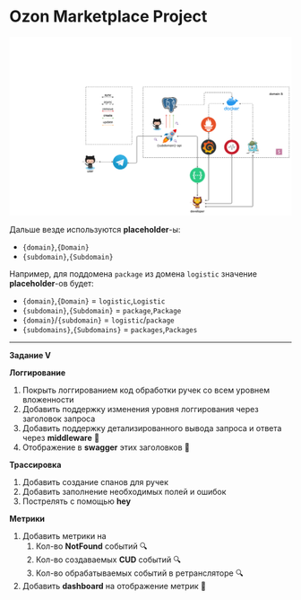 # Ozon Marketplace Project

![schema](images/observability.png)

Дальше везде используются **placeholder**-ы:

- `{domain}`,`{Domain}`
- `{subdomain}`,`{Subdomain}`

Например, для поддомена `package` из домена `logistic` значение **placeholder**-ов будет:

- `{domain}`,`{Domain}` = `logistic`,`Logistic`
- `{subdomain}`,`{Subdomain}` = `package`,`Package`
- `{domain}`/`{subdomain}` = `logistic`/`package`
- `{subdomains}`,`{Subdomains}` = `packages`,`Packages`

---

**Задание V**

**Логгирование**

1. Покрыть логгированием код обработки ручек со всем уровнем вложенности
2. Добавить поддержку изменения уровня логгирования через заголовок запроса
3. Добавить поддержку детализированного вывода запроса и ответа через **middleware** :gem:
4. Отображение в **swagger** этих заголовков :gem:

**Трассировка**

1. Добавить создание спанов для ручек
2. Добавить заполнение необходимых полей и ошибок
3. Пострелять с помощью **hey**

**Метрики**

1. Добавить метрики на
   1. Кол-во **NotFound** событий 🔍
   2. Кол-во создаваемых **CUD** событий 🔍
   3. Кол-во обрабатываемых событий в ретрансляторе 🔍
2. Добавить **dashboard** на отображение метрик :gem:
